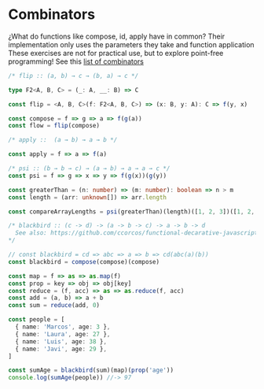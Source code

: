 # Combinators

¿What do functions like compose, id, apply have in common?
Their implementation only uses the parameters they take and function application
These exercises are not for practical use, but to explore point-free programming!
See this [list of combinators](https://gist.github.com/Avaq/1f0636ec5c8d6aed2e45)

```ts
/* flip :: (a, b) → c → (b, a) → c */

type F2<A, B, C> = (_: A, __: B) => C

const flip = <A, B, C>(f: F2<A, B, C>) => (x: B, y: A): C => f(y, x)

const compose = f => g => a => f(g(a))
const flow = flip(compose)

/* apply ::  (a → b) → a → b */

const apply = f => a => f(a)

/* psi :: (b → b → c) → (a → b) → a → a → c */
const psi = f => g => x => y => f(g(x))(g(y))

const greaterThan = (n: number) => (m: number): boolean => n > m
const length = (arr: unknown[]) => arr.length

const compareArrayLengths = psi(greaterThan)(length)([1, 2, 3])([1, 2, 3, 4]) // -> false

/* blackbird :: (c -> d) -> (a -> b -> c) -> a -> b -> d 
  See also: https://github.com/ccorcos/functional-decarative-javascript-preso
*/

// const blackbird = cd => abc => a => b => cd(abc(a)(b))
const blackbird = compose(compose)(compose)

const map = f => as => as.map(f)
const prop = key => obj => obj[key]
const reduce = (f, acc) => as => as.reduce(f, acc)
const add = (a, b) => a + b
const sum = reduce(add, 0)

const people = [
  { name: 'Marcos', age: 3 },
  { name: 'Laura', age: 27 },
  { name: 'Luis', age: 38 },
  { name: 'Javi', age: 29 },
]

const sumAge = blackbird(sum)(map)(prop('age'))
console.log(sumAge(people)) //-> 97
```
